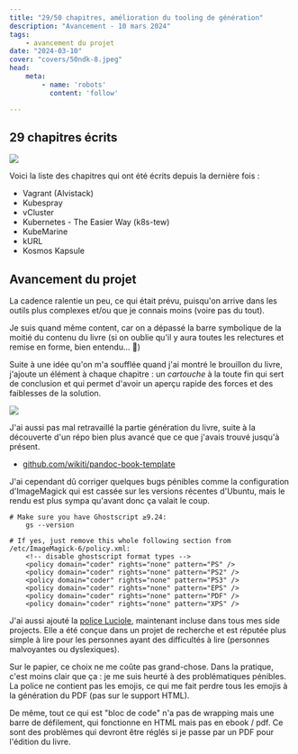 ```yaml
---
title: "29/50 chapitres, amélioration du tooling de génération"
description: "Avancement - 10 mars 2024"
tags:
    - avancement du projet
date: "2024-03-10"
cover: "covers/50ndk-8.jpeg"
head:
    meta:
        - name: 'robots'
          content: 'follow'

---
```


## 29 chapitres écrits

![](https://geps.dev/progress/58)

Voici la liste des chapitres qui ont été écrits depuis la dernière fois :

* Vagrant (Alvistack)
* Kubespray
* vCluster
* Kubernetes - The Easier Way (k8s-tew)
* KubeMarine
* kURL
* Kosmos Kapsule

## Avancement du projet

La cadence ralentie un peu, ce qui était prévu, puisqu'on arrive dans les outils plus complexes et/ou que je connais moins (voire pas du tout).

Je suis quand même content, car on a dépassé la barre symbolique de la moitié du contenu du livre (si on oublie qu'il y aura toutes les relectures et remise en forme, bien entendu... 🙈)

Suite à une idée qu'on m'a soufflée quand j'ai montré le brouillon du livre, j'ajoute un élément à chaque chapitre : un *cartouche* à la toute fin qui sert de conclusion et qui permet d'avoir un aperçu rapide des forces et des faiblesses de la solution.

![](images/toto/cartouche.png)

J'ai aussi pas mal retravaillé la partie génération du livre, suite à la découverte d'un répo bien plus avancé que ce que j'avais trouvé jusqu'à présent.

* [github.com/wikiti/pandoc-book-template](https://github.com/wikiti/pandoc-book-template)

J'ai cependant dû corriger quelques bugs pénibles comme la configuration d'ImageMagick qui est cassée sur les versions récentes d'Ubuntu, mais le rendu est plus sympa qu'avant donc ça valait le coup.

```
# Make sure you have Ghostscript ≥9.24:
    gs --version

# If yes, just remove this whole following section from /etc/ImageMagick-6/policy.xml:
    <!-- disable ghostscript format types -->
    <policy domain="coder" rights="none" pattern="PS" />
    <policy domain="coder" rights="none" pattern="PS2" />
    <policy domain="coder" rights="none" pattern="PS3" />
    <policy domain="coder" rights="none" pattern="EPS" />
    <policy domain="coder" rights="none" pattern="PDF" />
    <policy domain="coder" rights="none" pattern="XPS" />
```

J'ai aussi ajouté la [police Luciole](http://luciole-vision.com/), maintenant incluse dans tous mes side projects. Elle a été conçue dans un projet de recherche et est réputée plus simple à lire pour les personnes ayant des difficultés à lire (personnes malvoyantes ou dyslexiques). 

Sur le papier, ce choix ne me coûte pas grand-chose. Dans la pratique, c'est moins clair que ça : je me suis heurté à des problématiques pénibles. La police ne contient pas les emojis, ce qui me fait perdre tous les emojis à la génération du PDF (pas sur le support HTML).

De même, tout ce qui est "bloc de code" n'a pas de wrapping mais une barre de défilement, qui fonctionne en HTML mais pas en ebook / pdf. Ce sont des problèmes qui devront être réglés si je passe par un PDF pour l'édition du livre.

